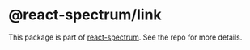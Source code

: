 # @react-spectrum/link

This package is part of [react-spectrum](https://github.com/adobe-private/react-spectrum-v3). See the repo for more details.
